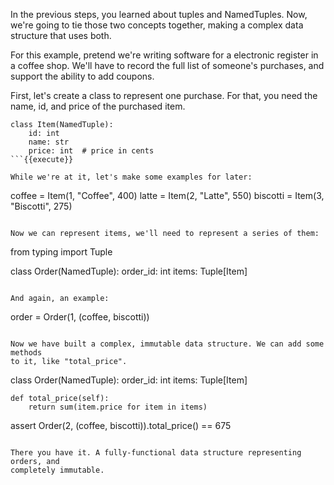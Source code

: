 In the previous steps, you learned about tuples and NamedTuples. Now, we're
going to tie those two concepts together, making a complex data structure that
uses both.

For this example, pretend we're writing software for a electronic register in
a coffee shop. We'll have to record the full list of someone's purchases, and
support the ability to add coupons.

First, let's create a class to represent one purchase. For that, you need the
name, id, and price of the purchased item.

```
class Item(NamedTuple):
    id: int
    name: str
    price: int  # price in cents
```{{execute}}

While we're at it, let's make some examples for later:    

```
coffee = Item(1, "Coffee", 400)
latte = Item(2, "Latte", 550)
biscotti = Item(3, "Biscotti", 275)
```{{execute}}

Now we can represent items, we'll need to represent a series of them:

```
from typing import Tuple

class Order(NamedTuple):
    order_id: int
    items: Tuple[Item]
```{{execute}}

And again, an example:

```
order = Order(1, (coffee, biscotti))
```{{execute}}

Now we have built a complex, immutable data structure. We can add some methods
to it, like "total_price".

```
class Order(NamedTuple):
    order_id: int
    items: Tuple[Item]

    def total_price(self):
        return sum(item.price for item in items)
    
assert Order(2, (coffee, biscotti)).total_price() == 675
```{{execute}}

There you have it. A fully-functional data structure representing orders, and
completely immutable.
